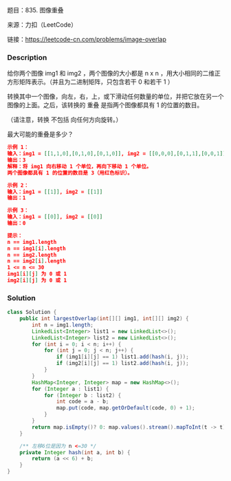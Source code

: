 题目：835. 图像重叠

来源：力扣（LeetCode）

链接：https://leetcode-cn.com/problems/image-overlap


### Description

给你两个图像 img1 和 img2 ，两个图像的大小都是 n x n ，用大小相同的二维正方形矩阵表示。（并且为二进制矩阵，只包含若干 0 和若干 1 ）

转换其中一个图像，向左，右，上，或下滑动任何数量的单位，并把它放在另一个图像的上面。之后，该转换的 重叠 是指两个图像都具有 1 的位置的数目。

（请注意，转换 不包括 向任何方向旋转。）

最大可能的重叠是多少？

 ```json
 示例 1：
 输入：img1 = [[1,1,0],[0,1,0],[0,1,0]], img2 = [[0,0,0],[0,1,1],[0,0,1]]
 输出：3
 解释：将 img1 向右移动 1 个单位，再向下移动 1 个单位。
 两个图像都具有 1 的位置的数目是 3（用红色标识）。
 
 示例 2：
 输入：img1 = [[1]], img2 = [[1]]
 输出：1
 
 示例 3：
 输入：img1 = [[0]], img2 = [[0]]
 输出：0
 
 提示：
 n == img1.length
 n == img1[i].length
 n == img2.length
 n == img2[i].length
 1 <= n <= 30
 img1[i][j] 为 0 或 1
 img2[i][j] 为 0 或 1
 ```



### Solution
```java
class Solution {
    public int largestOverlap(int[][] img1, int[][] img2) {
        int n = img1.length;
        LinkedList<Integer> list1 = new LinkedList<>();
        LinkedList<Integer> list2 = new LinkedList<>();
        for (int i = 0; i < n; i++) {
            for (int j = 0; j < n; j++) {
                if (img1[i][j] == 1) list1.add(hash(i, j));
                if (img2[i][j] == 1) list2.add(hash(i, j));
            }
        }
        HashMap<Integer, Integer> map = new HashMap<>();
        for (Integer a : list1) {
            for (Integer b : list2) {
                int code = a - b;
                map.put(code, map.getOrDefault(code, 0) + 1);
            }
        }
        return map.isEmpty()? 0: map.values().stream().mapToInt(t -> t).max().getAsInt();
    }

    /** 左移6位是因为 n <=30 */
    private Integer hash(int a, int b) {
        return (a << 6) + b;
    }
}
```

